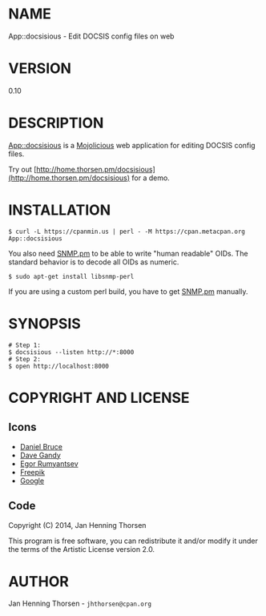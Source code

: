 # NAME

App::docsisious - Edit DOCSIS config files on web

# VERSION

0.10

# DESCRIPTION

[App::docsisious](https://metacpan.org/pod/App::docsisious) is a [Mojolicious](https://metacpan.org/pod/Mojolicious) web application for editing
DOCSIS config files.

Try out [http://home.thorsen.pm/docsisious](http://home.thorsen.pm/docsisious) for a demo.

# INSTALLATION

    $ curl -L https://cpanmin.us | perl - -M https://cpan.metacpan.org App::docsisious

You also need [SNMP.pm](https://metacpan.org/pod/SNMP) to be able to write "human readable" OIDs.
The standard behavior is to decode all OIDs as numeric.

    $ sudo apt-get install libsnmp-perl

If you are using a custom perl build, you have to get [SNMP.pm](http://www.net-snmp.org/download.html)
manually.

# SYNOPSIS

    # Step 1:
    $ docsisious --listen http://*:8000
    # Step 2:
    $ open http://localhost:8000

# COPYRIGHT AND LICENSE

## Icons

- [Daniel Bruce](http://www.flaticon.com/free-icon/question-mark_3711)
- [Dave Gandy](http://www.flaticon.com/free-icon/fullscreen-arrows-symbol_25183)
- [Egor Rumyantsev](http://www.flaticon.com/free-icon/settings-work-tool_70367&#x22;)
- [Freepik](http://www.flaticon.com/free-icon/save-icon_64052)
- [Google](http://www.flaticon.com/free-icon/download-button_60721)

## Code

Copyright (C) 2014, Jan Henning Thorsen

This program is free software, you can redistribute it and/or modify it under
the terms of the Artistic License version 2.0.

# AUTHOR

Jan Henning Thorsen - `jhthorsen@cpan.org`
